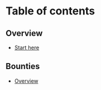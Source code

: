 # Table of contents

## Overview

* [Start here](README.md)

## Bounties

* [Overview](bounties/overview.md)
